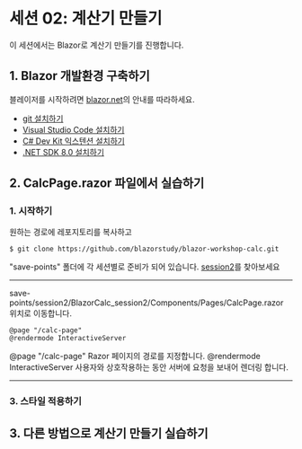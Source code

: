 # 세션 02: 계산기 만들기

이 세션에서는 Blazor로 계산기 만들기를 진행합니다.

## 1. Blazor 개발환경 구축하기

블레이저를 시작하려면 [blazor.net](https://blazor.net)의 안내를 따라하세요.

* [git 설치하기](https://git-scm.com/downloads)
* [Visual Studio Code 설치하기](https://code.visualstudio.com/download)
* [C# Dev Kit 익스텐션 설치하기](https://marketplace.visualstudio.com/items?itemName=ms-dotnettools.csdevkit)
* [.NET SDK 8.0 설치하기](https://dotnet.microsoft.com/en-us/download/dotnet/8.0)

## 2. CalcPage.razor 파일에서 실습하기
### 1. 시작하기

원하는 경로에 레포지토리를 복사하고
```
$ git clone https://github.com/blazorstudy/blazor-workshop-calc.git
```

"save-points" 폴더에 각 세션별로 준비가 되어 있습니다. [session2](https://github.com/blazorstudy/blazor-workshop-calc/tree/main/save-points/session2)를 찾아보세요

---

save-points/session2/BlazorCalc_session2/Components/Pages/CalcPage.razor 위치로 이동합니다.
```
@page "/calc-page"
@rendermode InteractiveServer
```
@page "/calc-page"
Razor 페이지의 경로를 지정합니다.
@rendermode InteractiveServer
사용자와 상호작용하는 동안 서버에 요청을 보내어 렌더링 합니다.

---

### 3. 스타일 적용하기


## 3. 다른 방법으로 계산기 만들기 실습하기


